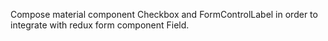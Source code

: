Compose material component Checkbox and FormControlLabel in order to integrate with redux form component Field.